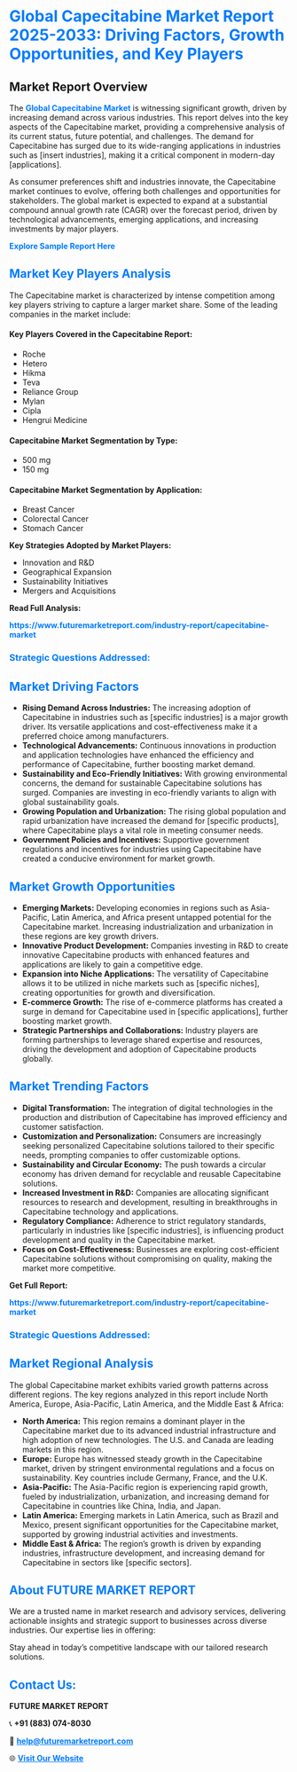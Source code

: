 <h1 style="color: #007BFF;">Global Capecitabine Market Report 2025-2033: Driving Factors, Growth Opportunities, and Key Players</h1>

<section id="overview">
<h2>Market Report Overview</h2>
<p>The <a href="https://www.futuremarketreport.com/industry-report/capecitabine-market" style="color: #007BFF; text-decoration: none;"><strong>Global Capecitabine Market</strong></a> is witnessing significant growth, driven by increasing demand across various industries. This report delves into the key aspects of the Capecitabine market, providing a comprehensive analysis of its current status, future potential, and challenges. The demand for Capecitabine has surged due to its wide-ranging applications in industries such as [insert industries], making it a critical component in modern-day [applications].</p>
<p>As consumer preferences shift and industries innovate, the Capecitabine market continues to evolve, offering both challenges and opportunities for stakeholders. The global market is expected to expand at a substantial compound annual growth rate (CAGR) over the forecast period, driven by technological advancements, emerging applications, and increasing investments by major players.</p>
</section>

<section id="overview">
<p><a href="https://www.futuremarketreport.com/request-sample/reportId=80041" style="color: #007BFF; text-decoration: none;"><strong>Explore Sample Report Here</strong></a></p>
</section>

<section id="key-players">
<h2 style="color: #007BFF;">Market Key Players Analysis</h2>
<p>The Capecitabine market is characterized by intense competition among key players striving to capture a larger market share. Some of the leading companies in the market include:</p>
<h4>Key Players Covered in the Capecitabine Report:</h4>
<ul><li>Roche</li><li>Hetero</li><li>Hikma</li><li>Teva</li><li>Reliance Group</li><li>Mylan</li><li>Cipla</li><li>Hengrui Medicine</li></ul>
<h4>Capecitabine Market Segmentation by Type:</h4>
<ul><li>500 mg</li><li>150 mg</li></ul>

<h4>Capecitabine Market Segmentation by Application:</h4>
<ul><li>Breast Cancer</li><li>Colorectal Cancer</li><li>Stomach Cancer</li></ul>
<p><strong>Key Strategies Adopted by Market Players:</strong></p>
<ul>
<li>Innovation and R&D</li>
<li>Geographical Expansion</li>
<li>Sustainability Initiatives</li>
<li>Mergers and Acquisitions</li>
</ul>
</section>

<section>
<p><strong>Read Full Analysis: </strong></p><a href="https://www.futuremarketreport.com/industry-report/capecitabine-market" style="color: #007BFF; text-decoration: none;"><strong>https://www.futuremarketreport.com/industry-report/capecitabine-market</strong></a>
<h3 style="color: #007BFF;">Strategic Questions Addressed:</h3>
</section>

<section id="driving-factors">
<h2 style="color: #007BFF;">Market Driving Factors</h2>
<ul>
<li><strong>Rising Demand Across Industries:</strong> The increasing adoption of Capecitabine in industries such as [specific industries] is a major growth driver. Its versatile applications and cost-effectiveness make it a preferred choice among manufacturers.</li>
<li><strong>Technological Advancements:</strong> Continuous innovations in production and application technologies have enhanced the efficiency and performance of Capecitabine, further boosting market demand.</li>
<li><strong>Sustainability and Eco-Friendly Initiatives:</strong> With growing environmental concerns, the demand for sustainable Capecitabine solutions has surged. Companies are investing in eco-friendly variants to align with global sustainability goals.</li>
<li><strong>Growing Population and Urbanization:</strong> The rising global population and rapid urbanization have increased the demand for [specific products], where Capecitabine plays a vital role in meeting consumer needs.</li>
<li><strong>Government Policies and Incentives:</strong> Supportive government regulations and incentives for industries using Capecitabine have created a conducive environment for market growth.</li>
</ul>
</section>

<section id="growth-opportunities">
<h2 style="color: #007BFF;">Market Growth Opportunities</h2>
<ul>
<li><strong>Emerging Markets:</strong> Developing economies in regions such as Asia-Pacific, Latin America, and Africa present untapped potential for the Capecitabine market. Increasing industrialization and urbanization in these regions are key growth drivers.</li>
<li><strong>Innovative Product Development:</strong> Companies investing in R&D to create innovative Capecitabine products with enhanced features and applications are likely to gain a competitive edge.</li>
<li><strong>Expansion into Niche Applications:</strong> The versatility of Capecitabine allows it to be utilized in niche markets such as [specific niches], creating opportunities for growth and diversification.</li>
<li><strong>E-commerce Growth:</strong> The rise of e-commerce platforms has created a surge in demand for Capecitabine used in [specific applications], further boosting market growth.</li>
<li><strong>Strategic Partnerships and Collaborations:</strong> Industry players are forming partnerships to leverage shared expertise and resources, driving the development and adoption of Capecitabine products globally.</li>
</ul>
</section>

<section id="trending-factors">
<h2 style="color: #007BFF;">Market Trending Factors</h2>
<ul>
<li><strong>Digital Transformation:</strong> The integration of digital technologies in the production and distribution of Capecitabine has improved efficiency and customer satisfaction.</li>
<li><strong>Customization and Personalization:</strong> Consumers are increasingly seeking personalized Capecitabine solutions tailored to their specific needs, prompting companies to offer customizable options.</li>
<li><strong>Sustainability and Circular Economy:</strong> The push towards a circular economy has driven demand for recyclable and reusable Capecitabine solutions.</li>
<li><strong>Increased Investment in R&D:</strong> Companies are allocating significant resources to research and development, resulting in breakthroughs in Capecitabine technology and applications.</li>
<li><strong>Regulatory Compliance:</strong> Adherence to strict regulatory standards, particularly in industries like [specific industries], is influencing product development and quality in the Capecitabine market.</li>
<li><strong>Focus on Cost-Effectiveness:</strong> Businesses are exploring cost-efficient Capecitabine solutions without compromising on quality, making the market more competitive.</li>
</ul>
</section>

<section>
<p><strong>Get Full Report: </strong></p><a href="https://www.futuremarketreport.com/industry-report/capecitabine-market" style="color: #007BFF; text-decoration: none;"><strong>https://www.futuremarketreport.com/industry-report/capecitabine-market</strong></a>
<h3 style="color: #007BFF;">Strategic Questions Addressed:</h3>
</section>


<section id="regional-analysis">
<h2 style="color: #007BFF;">Market Regional Analysis</h2>
<p>The global Capecitabine market exhibits varied growth patterns across different regions. The key regions analyzed in this report include North America, Europe, Asia-Pacific, Latin America, and the Middle East & Africa:</p>
<ul>
<li><strong>North America:</strong> This region remains a dominant player in the Capecitabine market due to its advanced industrial infrastructure and high adoption of new technologies. The U.S. and Canada are leading markets in this region.</li>
<li><strong>Europe:</strong> Europe has witnessed steady growth in the Capecitabine market, driven by stringent environmental regulations and a focus on sustainability. Key countries include Germany, France, and the U.K.</li>
<li><strong>Asia-Pacific:</strong> The Asia-Pacific region is experiencing rapid growth, fueled by industrialization, urbanization, and increasing demand for Capecitabine in countries like China, India, and Japan.</li>
<li><strong>Latin America:</strong> Emerging markets in Latin America, such as Brazil and Mexico, present significant opportunities for the Capecitabine market, supported by growing industrial activities and investments.</li>
<li><strong>Middle East & Africa:</strong> The region’s growth is driven by expanding industries, infrastructure development, and increasing demand for Capecitabine in sectors like [specific sectors].</li>
</ul>
</section>

<footer>
<h2 style="color: #007BFF;">About FUTURE MARKET REPORT</h2>
<p>We are a trusted name in market research and advisory services, delivering actionable insights and strategic support to businesses across diverse industries. Our expertise lies in offering:</p>

<p>Stay ahead in today’s competitive landscape with our tailored research solutions.</p>

<h2 style="color: #007BFF;">Contact Us:</h2>
<p><strong>FUTURE MARKET REPORT</strong></p>
<p>📞 <strong>+91 (883) 074-8030</strong></p>
<p>📧 <strong><a href="mailto:help@futuremarketreport.com" style="color: #007BFF;">help@futuremarketreport.com</a></strong></p>
<p>🌐 <strong><a href="https://www.futuremarketreport.com/" style="color: #007BFF;">Visit Our Website</a></strong></p>
</footer>
